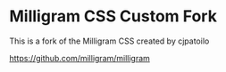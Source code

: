 # Milligram CSS Custom Fork

This is a fork of the Milligram CSS created by cjpatoilo

https://github.com/milligram/milligram
